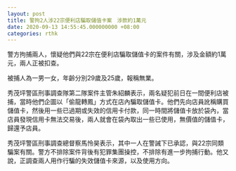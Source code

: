 ```yaml
---
layout: post
title: 警拘2人涉22宗便利店騙取儲值卡案　涉款約1萬元
date: 2020-09-13 14:55:45.000000000 +08:00
categories: rthk
---
```


警方拘捕兩人，懷疑他們與22宗在便利店騙取儲值卡的案件有關，涉及金額約1萬元，兩人正被扣查。

被捕人為一男一女，年齡分別29歲及25歲，報稱無業。

秀茂坪警區刑事調查隊第二隊案件主管朱紹麟表示，兩名疑犯前日在一間便利店被捕，當時他們企圖以「偷龍轉鳳」方式在店內騙取儲值卡。他們先向店員訛稱購買儲值卡，然後用一些已過期或失效的信用卡付款，同一時間將儲值卡放於袋內，當店員發現信用卡無法交易後，兩人就會在袋內取出一些已使用，無價值的儲值卡，歸還予店員。

秀茂坪警區刑事調查總督察馬怜昊表示，其中一人在警誡下已承認，與22宗同類騙案有關。警方不排除案件背後有犯罪集團操控，不排除有進一步拘捕行動。他又說，正調查兩人用作行騙的失效儲值卡來源，以及使用方向。
